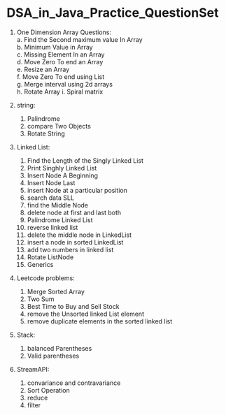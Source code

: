 # DSA_in_Java_Practice_QuestionSet
1. One Dimension Array Questions:<br>
   a. Find the Second maximum value In Array<br>
   b. Minimum Value in Array<br>
   c. Missing Element In an Array<br>
   d. Move Zero To end an Array<br>
   e. Resize an Array<br>
   f. Move Zero To end using List<br>
   g. Merge interval using 2d arrays<br>
   h. Rotate Array
   i. Spiral matrix

3. string:<br>
    1. Palindrome
    2. compare Two Objects
    3. Rotate String
4. Linked List:<br>
   1. Find the Length of the Singly Linked List
   2. Print Singhly Linked List
   3. Insert Node A Beginning
   4. Insert Node Last
   5. insert Node at a particular position
   6. search data SLL
   7. find the Middle Node
   8. delete node at first and last both
   9. Palindrome Linked List
   10. reverse linked list
   11. delete the middle node in LinkedList
   12. insert a node in sorted LinkedList
   13. add two numbers in linked list
   14. Rotate ListNode
   15. Generics
5. Leetcode problems: <br>
   1. Merge Sorted Array
   2. Two Sum
   3. Best Time to Buy and Sell Stock
   4. remove the Unsorted linked List element
   5. remove duplicate elements in the sorted linked list
6. Stack: <br>
   1. balanced Parentheses
   2. Valid parentheses
      
7. StreamAPI: <br>
   1. convariance and contravariance
   2. Sort Operation
   3. reduce
   4. filter
